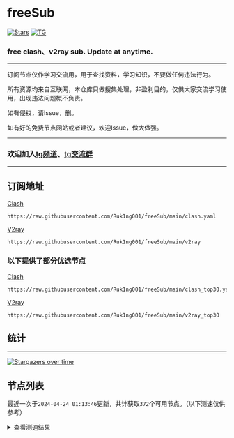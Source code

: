 # freeSub
[![Stars](https://img.shields.io/github/stars/Ruk1ng001/freeSub)](https://github.com/Ruk1ng001/freeSub/stargazers)
[![TG](https://img.shields.io/badge/Telegram-gray?logo=Telegram)](https://t.me/Ruk1ng001)
### free clash、v2ray sub. Update at anytime.

---

订阅节点仅作学习交流用，用于查找资料，学习知识，不要做任何违法行为。

所有资源均来自互联网，本仓库只做搜集处理，非盈利目的，仅供大家交流学习使用，出现违法问题概不负责。

如有侵权，请Issue，删。

如有好的免费节点网站或者建议，欢迎Issue，做大做强。

---

### 欢迎加入[tg频道](https://t.me/Ruk1ng001)、[tg交流群](https://t.me/+-e-b04EE5Cw2NmU1)

---

## 订阅地址
[Clash](https://raw.githubusercontent.com/Ruk1ng001/freeSub/main/clash.yaml)
```
https://raw.githubusercontent.com/Ruk1ng001/freeSub/main/clash.yaml
```
[V2ray](https://raw.githubusercontent.com/Ruk1ng001/freeSub/main/v2ray)
```
https://raw.githubusercontent.com/Ruk1ng001/freeSub/main/v2ray
```
### 以下提供了部分优选节点

[Clash](https://raw.githubusercontent.com/Ruk1ng001/freeSub/main/clash_top30.yaml)
```
https://raw.githubusercontent.com/Ruk1ng001/freeSub/main/clash_top30.yaml
```
[V2ray](https://raw.githubusercontent.com/Ruk1ng001/freeSub/main/v2ray_top30)
```
https://raw.githubusercontent.com/Ruk1ng001/freeSub/main/v2ray_top30
```

## 统计

---

[![Stargazers over time](https://starchart.cc/Ruk1ng001/freeSub.svg)](https://starchart.cc/Ruk1ng001/freeSub)

## 节点列表

最近一次于`2024-04-24 01:13:46`更新，共计获取`372`个可用节点。（以下测速仅供参考）

<details> <summary>查看测速结果</summary>

| 序号 | 节点 | 带宽 | 延迟 |
|:--:|:--:|:--:|:--:|
 | 1 | github.com/Ruk1ng001_-1604217019 | 1.39MB/s | 441.00ms |
 | 2 | github.com/Ruk1ng001_-1234708147 | 1.35MB/s | 565.00ms |
 | 3 | github.com/Ruk1ng001_-1536887674 | 1.33MB/s | 572.00ms |
 | 4 | github.com/Ruk1ng001_-2038779626 | 1.29MB/s | 608.00ms |
 | 5 | github.com/Ruk1ng001_-1158159748 | 1.24MB/s | 638.00ms |
 | 6 | github.com/Ruk1ng001_-1136570230 | 1.23MB/s | 626.00ms |
 | 7 | github.com/Ruk1ng001_-536777680 | 1.21MB/s | 650.00ms |
 | 8 | github.com/Ruk1ng001_-1187993636 | 1.19MB/s | 645.00ms |
 | 9 | github.com/Ruk1ng001_-1759523047 | 1.17MB/s | 566.00ms |
 | 10 | github.com/Ruk1ng001_-1292973681 | 1.16MB/s | 675.00ms |
 | 11 | github.com/Ruk1ng001_-1068769496 | 1.11MB/s | 544.00ms |
 | 12 | github.com/Ruk1ng001_-1861004968 | 1.08MB/s | 653.00ms |
 | 13 | github.com/Ruk1ng001_-1275241332 | 1.07MB/s | 597.00ms |
 | 14 | github.com/Ruk1ng001_-1936775959 | 1.03MB/s | 795.00ms |
 | 15 | github.com/Ruk1ng001_1269994542 | 1.01MB/s | 810.00ms |
 | 16 | github.com/Ruk1ng001_-873272426 | 1008.31KB/s | 494.00ms |
 | 17 | github.com/Ruk1ng001_2094221260 | 977.91KB/s | 847.00ms |
 | 18 | github.com/Ruk1ng001_-2050857918 | 973.52KB/s | 652.00ms |
 | 19 | github.com/Ruk1ng001_-865289266 | 953.64KB/s | 677.00ms |
 | 20 | github.com/Ruk1ng001_-2069410926 | 934.00KB/s | 694.00ms |
 | 21 | github.com/Ruk1ng001_-1644835523 | 922.03KB/s | 781.00ms |
 | 22 | github.com/Ruk1ng001_1605313647 | 921.38KB/s | 787.00ms |
 | 23 | github.com/Ruk1ng001_1974340712 | 904.60KB/s | 910.00ms |
 | 24 | github.com/Ruk1ng001_2082911403 | 894.97KB/s | 901.00ms |
 | 25 | github.com/Ruk1ng001_1060809384 | 893.75KB/s | 714.00ms |
 | 26 | github.com/Ruk1ng001_-2113499034 | 881.75KB/s | 694.00ms |
 | 27 | github.com/Ruk1ng001_1846454234 | 880.25KB/s | 916.00ms |
 | 28 | github.com/Ruk1ng001_855625357 | 877.67KB/s | 566.00ms |
 | 29 | github.com/Ruk1ng001_1125465398 | 869.37KB/s | 558.00ms |
 | 30 | github.com/Ruk1ng001_1965078733 | 867.77KB/s | 767.00ms |
 | 31 | github.com/Ruk1ng001_-1541074777 | 867.38KB/s | 920.00ms |
 | 32 | github.com/Ruk1ng001_1725494327 | 861.88KB/s | 715.00ms |
 | 33 | github.com/Ruk1ng001_982031333 | 861.29KB/s | 904.00ms |
 | 34 | github.com/Ruk1ng001_-1816706620 | 857.43KB/s | 951.00ms |
 | 35 | github.com/Ruk1ng001_816242361 | 854.73KB/s | 645.00ms |
 | 36 | github.com/Ruk1ng001_-853140205 | 850.86KB/s | 847.00ms |
 | 37 | github.com/Ruk1ng001_-1865775784 | 849.94KB/s | 717.00ms |
 | 38 | github.com/Ruk1ng001_744930602 | 835.07KB/s | 979.00ms |
 | 39 | github.com/Ruk1ng001_1105010861 | 826.49KB/s | 633.00ms |
 | 40 | github.com/Ruk1ng001_1516432118 | 826.38KB/s | 861.00ms |
 | 41 | github.com/Ruk1ng001_-262637972 | 823.53KB/s | 703.00ms |
 | 42 | github.com/Ruk1ng001_670557681 | 821.40KB/s | 613.00ms |
 | 43 | github.com/Ruk1ng001_-1911117742 | 802.50KB/s | 878.00ms |
 | 44 | github.com/Ruk1ng001_973833757 | 782.36KB/s | 667.00ms |
 | 45 | github.com/Ruk1ng001_-2053356741 | 773.96KB/s | 805.00ms |
 | 46 | github.com/Ruk1ng001_672420405 | 763.66KB/s | 647.00ms |
 | 47 | github.com/Ruk1ng001_-1459855093 | 759.62KB/s | 617.00ms |
 | 48 | github.com/Ruk1ng001_456731817 | 751.90KB/s | 855.00ms |
 | 49 | github.com/Ruk1ng001_1034865603 | 735.15KB/s | 767.00ms |
 | 50 | github.com/Ruk1ng001_1942222370 | 726.07KB/s | 988.00ms |
 | 51 | github.com/Ruk1ng001_-1779043999 | 720.48KB/s | 737.00ms |
 | 52 | github.com/Ruk1ng001_402196054 | 720.17KB/s | 539.00ms |
 | 53 | github.com/Ruk1ng001_612546777 | 718.63KB/s | 1156.00ms |
 | 54 | github.com/Ruk1ng001_-1963472985 | 718.02KB/s | 523.00ms |
 | 55 | github.com/Ruk1ng001_-122729570 | 715.50KB/s | 985.00ms |
 | 56 | github.com/Ruk1ng001_809344480 | 712.29KB/s | 452.00ms |
 | 57 | github.com/Ruk1ng001_149570347 | 711.03KB/s | 840.00ms |
 | 58 | github.com/Ruk1ng001_-1990456757 | 697.61KB/s | 616.00ms |
 | 59 | github.com/Ruk1ng001_1195414172 | 679.71KB/s | 748.00ms |
 | 60 | github.com/Ruk1ng001_-1509249232 | 677.53KB/s | 474.00ms |
 | 61 | github.com/Ruk1ng001_974439543 | 676.61KB/s | 552.00ms |
 | 62 | github.com/Ruk1ng001_-1698074416 | 673.64KB/s | 708.00ms |
 | 63 | github.com/Ruk1ng001_-1907842699 | 663.22KB/s | 691.00ms |
 | 64 | github.com/Ruk1ng001_-2030407908 | 661.96KB/s | 517.00ms |
 | 65 | github.com/Ruk1ng001_2013146544 | 660.53KB/s | 861.00ms |
 | 66 | github.com/Ruk1ng001_1108544810 | 654.62KB/s | 874.00ms |
 | 67 | github.com/Ruk1ng001_1315680584 | 648.61KB/s | 972.00ms |
 | 68 | github.com/Ruk1ng001_-1981730218 | 647.52KB/s | 977.00ms |
 | 69 | github.com/Ruk1ng001_-31932745 | 644.79KB/s | 1186.00ms |
 | 70 | github.com/Ruk1ng001_-505067315 | 630.24KB/s | 691.00ms |
 | 71 | github.com/Ruk1ng001_-453444303 | 621.43KB/s | 1042.00ms |
 | 72 | github.com/Ruk1ng001_584371698 | 607.23KB/s | 1041.00ms |
 | 73 | github.com/Ruk1ng001_-164278821 | 605.74KB/s | 438.00ms |
 | 74 | github.com/Ruk1ng001_-489137885 | 604.63KB/s | 916.00ms |
 | 75 | github.com/Ruk1ng001_-493991549 | 604.38KB/s | 900.00ms |
 | 76 | github.com/Ruk1ng001_-1917720421 | 602.06KB/s | 923.00ms |
 | 77 | github.com/Ruk1ng001_-443424271 | 599.97KB/s | 900.00ms |
 | 78 | github.com/Ruk1ng001_-360716951 | 599.34KB/s | 936.00ms |
 | 79 | github.com/Ruk1ng001_1082112297 | 598.84KB/s | 1007.00ms |
 | 80 | github.com/Ruk1ng001_-583965047 | 597.86KB/s | 951.00ms |
 | 81 | github.com/Ruk1ng001_-89158669 | 596.33KB/s | 433.00ms |
 | 82 | github.com/Ruk1ng001_-1903884786 | 583.66KB/s | 954.00ms |
 | 83 | github.com/Ruk1ng001_469154745 | 581.60KB/s | 570.00ms |
 | 84 | github.com/Ruk1ng001_971509868 | 581.36KB/s | 1031.00ms |
 | 85 | github.com/Ruk1ng001_1524220668 | 578.76KB/s | 905.00ms |
 | 86 | github.com/Ruk1ng001_-425509027 | 574.84KB/s | 1172.00ms |
 | 87 | github.com/Ruk1ng001_-2114897257 | 570.98KB/s | 946.00ms |
 | 88 | github.com/Ruk1ng001_-1088839255 | 570.62KB/s | 605.00ms |
 | 89 | github.com/Ruk1ng001_1743111824 | 568.98KB/s | 559.00ms |
 | 90 | github.com/Ruk1ng001_452414838 | 563.34KB/s | 1083.00ms |
 | 91 | github.com/Ruk1ng001_1920926967 | 559.64KB/s | 1104.00ms |
 | 92 | github.com/Ruk1ng001_-1540955439 | 556.02KB/s | 881.00ms |
 | 93 | github.com/Ruk1ng001_-1416248414 | 553.50KB/s | 662.00ms |
 | 94 | github.com/Ruk1ng001_1239763290 | 552.63KB/s | 1003.00ms |
 | 95 | github.com/Ruk1ng001_1515153894 | 549.73KB/s | 1021.00ms |
 | 96 | github.com/Ruk1ng001_-102997315 | 544.95KB/s | 1145.00ms |
 | 97 | github.com/Ruk1ng001_-1432597893 | 535.97KB/s | 1579.00ms |
 | 98 | github.com/Ruk1ng001_-725807403 | 533.50KB/s | 1333.00ms |
 | 99 | github.com/Ruk1ng001_410816766 | 527.77KB/s | 304.00ms |
 | 100 | github.com/Ruk1ng001_-1348858616 | 523.81KB/s | 653.00ms |
 | 101 | github.com/Ruk1ng001_-698669543 | 523.31KB/s | 1356.00ms |
 | 102 | github.com/Ruk1ng001_-116024632 | 519.00KB/s | 1083.00ms |
 | 103 | github.com/Ruk1ng001_-963915495 | 516.14KB/s | 1037.00ms |
 | 104 | github.com/Ruk1ng001_981293481 | 512.27KB/s | 1365.00ms |
 | 105 | github.com/Ruk1ng001_1132634313 | 511.61KB/s | 1379.00ms |
 | 106 | github.com/Ruk1ng001_799625922 | 506.35KB/s | 1341.00ms |
 | 107 | github.com/Ruk1ng001_621166666 | 506.31KB/s | 522.00ms |
 | 108 | github.com/Ruk1ng001_-1873988865 | 502.46KB/s | 1108.00ms |
 | 109 | github.com/Ruk1ng001_140260997 | 501.97KB/s | 980.00ms |
 | 110 | github.com/Ruk1ng001_1856579891 | 501.88KB/s | 611.00ms |
 | 111 | github.com/Ruk1ng001_50509899 | 500.56KB/s | 1079.00ms |
 | 112 | github.com/Ruk1ng001_-1372105984 | 497.70KB/s | 1016.00ms |
 | 113 | github.com/Ruk1ng001_1600852137 | 496.60KB/s | 1209.00ms |
 | 114 | github.com/Ruk1ng001_1697733170 | 496.38KB/s | 1114.00ms |
 | 115 | github.com/Ruk1ng001_-2093174483 | 496.02KB/s | 1332.00ms |
 | 116 | github.com/Ruk1ng001_-2031024310 | 494.66KB/s | 539.00ms |
 | 117 | github.com/Ruk1ng001_1061235014 | 493.84KB/s | 1085.00ms |
 | 118 | github.com/Ruk1ng001_1057838516 | 493.19KB/s | 1215.00ms |
 | 119 | github.com/Ruk1ng001_-1566288440 | 493.09KB/s | 1225.00ms |
 | 120 | github.com/Ruk1ng001_913949734 | 492.77KB/s | 1474.00ms |
 | 121 | github.com/Ruk1ng001_1055573967 | 492.50KB/s | 1233.00ms |
 | 122 | github.com/Ruk1ng001_-1499399495 | 490.13KB/s | 1606.00ms |
 | 123 | github.com/Ruk1ng001_-1811631113 | 488.74KB/s | 689.00ms |
 | 124 | github.com/Ruk1ng001_689507878 | 488.40KB/s | 1062.00ms |
 | 125 | github.com/Ruk1ng001_-1134705461 | 487.62KB/s | 979.00ms |
 | 126 | github.com/Ruk1ng001_-1610690298 | 483.02KB/s | 1106.00ms |
 | 127 | github.com/Ruk1ng001_-676226316 | 482.31KB/s | 1082.00ms |
 | 128 | github.com/Ruk1ng001_677993307 | 479.88KB/s | 1231.00ms |
 | 129 | github.com/Ruk1ng001_-699130400 | 479.32KB/s | 984.00ms |
 | 130 | github.com/Ruk1ng001_579021422 | 473.60KB/s | 1190.00ms |
 | 131 | github.com/Ruk1ng001_-1091029534 | 470.43KB/s | 1454.00ms |
 | 132 | github.com/Ruk1ng001_-1134374328 | 469.59KB/s | 1357.00ms |
 | 133 | github.com/Ruk1ng001_473478007 | 469.49KB/s | 1274.00ms |
 | 134 | github.com/Ruk1ng001_1788757087 | 468.64KB/s | 878.00ms |
 | 135 | github.com/Ruk1ng001_1043516510 | 468.54KB/s | 1327.00ms |
 | 136 | github.com/Ruk1ng001_-899982482 | 468.14KB/s | 1280.00ms |
 | 137 | github.com/Ruk1ng001_648588487 | 465.24KB/s | 1277.00ms |
 | 138 | github.com/Ruk1ng001_257914096 | 462.90KB/s | 1256.00ms |
 | 139 | github.com/Ruk1ng001_-1274040115 | 462.76KB/s | 521.00ms |
 | 140 | github.com/Ruk1ng001_1452565874 | 461.44KB/s | 1071.00ms |
 | 141 | github.com/Ruk1ng001_-486969651 | 460.64KB/s | 1362.00ms |
 | 142 | github.com/Ruk1ng001_1273658322 | 454.17KB/s | 808.00ms |
 | 143 | github.com/Ruk1ng001_1892231575 | 452.08KB/s | 1519.00ms |
 | 144 | github.com/Ruk1ng001_856347142 | 450.29KB/s | 1635.00ms |
 | 145 | github.com/Ruk1ng001_-1022577686 | 449.34KB/s | 1167.00ms |
 | 146 | github.com/Ruk1ng001_27593731 | 444.87KB/s | 1450.00ms |
 | 147 | github.com/Ruk1ng001_-669972305 | 441.25KB/s | 784.00ms |
 | 148 | github.com/Ruk1ng001_-1295597631 | 436.81KB/s | 1370.00ms |
 | 149 | github.com/Ruk1ng001_1002220416 | 432.97KB/s | 724.00ms |
 | 150 | github.com/Ruk1ng001_-212854021 | 432.69KB/s | 1577.00ms |
 | 151 | github.com/Ruk1ng001_1460056388 | 423.16KB/s | 1024.00ms |
 | 152 | github.com/Ruk1ng001_1019179639 | 421.49KB/s | 1265.00ms |
 | 153 | github.com/Ruk1ng001_-1042377444 | 420.71KB/s | 1237.00ms |
 | 154 | github.com/Ruk1ng001_115562649 | 418.51KB/s | 1551.00ms |
 | 155 | github.com/Ruk1ng001_309742830 | 417.40KB/s | 725.00ms |
 | 156 | github.com/Ruk1ng001_1927878369 | 416.58KB/s | 1391.00ms |
 | 157 | github.com/Ruk1ng001_-956562504 | 416.10KB/s | 1346.00ms |
 | 158 | github.com/Ruk1ng001_-1319432735 | 414.86KB/s | 741.00ms |
 | 159 | github.com/Ruk1ng001_1022110518 | 414.25KB/s | 1360.00ms |
 | 160 | github.com/Ruk1ng001_-1405720368 | 414.16KB/s | 1784.00ms |
 | 161 | github.com/Ruk1ng001_-2041366213 | 413.07KB/s | 1348.00ms |
 | 162 | github.com/Ruk1ng001_2052451006 | 412.06KB/s | 1353.00ms |
 | 163 | github.com/Ruk1ng001_-1248491955 | 407.95KB/s | 1583.00ms |
 | 164 | github.com/Ruk1ng001_1675992502 | 406.23KB/s | 1490.00ms |
 | 165 | github.com/Ruk1ng001_509155172 | 406.08KB/s | 1653.00ms |
 | 166 | github.com/Ruk1ng001_1432427731 | 404.59KB/s | 1638.00ms |
 | 167 | github.com/Ruk1ng001_-1182257461 | 402.54KB/s | 1540.00ms |
 | 168 | github.com/Ruk1ng001_-15521473 | 399.90KB/s | 1602.00ms |
 | 169 | github.com/Ruk1ng001_1831860776 | 394.49KB/s | 1568.00ms |
 | 170 | github.com/Ruk1ng001_812769463 | 391.62KB/s | 1624.00ms |
 | 171 | github.com/Ruk1ng001_-1866195546 | 390.90KB/s | 1529.00ms |
 | 172 | github.com/Ruk1ng001_1959230060 | 388.32KB/s | 1437.00ms |
 | 173 | github.com/Ruk1ng001_159625826 | 380.53KB/s | 1610.00ms |
 | 174 | github.com/Ruk1ng001_-1698178135 | 378.23KB/s | 1799.00ms |
 | 175 | github.com/Ruk1ng001_390994783 | 374.42KB/s | 1539.00ms |
 | 176 | github.com/Ruk1ng001_-1811270156 | 373.95KB/s | 1905.00ms |
 | 177 | github.com/Ruk1ng001_-1379744398 | 372.24KB/s | 1881.00ms |
 | 178 | github.com/Ruk1ng001_215008941 | 371.80KB/s | 1870.00ms |
 | 179 | github.com/Ruk1ng001_315902490 | 371.62KB/s | 1397.00ms |
 | 180 | github.com/Ruk1ng001_1303578646 | 369.49KB/s | 1577.00ms |
 | 181 | github.com/Ruk1ng001_-1084600136 | 360.73KB/s | 1144.00ms |
 | 182 | github.com/Ruk1ng001_-1952338588 | 359.93KB/s | 1595.00ms |
 | 183 | github.com/Ruk1ng001_-422691333 | 357.96KB/s | 1532.00ms |
 | 184 | github.com/Ruk1ng001_595544303 | 357.16KB/s | 1752.00ms |
 | 185 | github.com/Ruk1ng001_586976813 | 355.01KB/s | 1656.00ms |
 | 186 | github.com/Ruk1ng001_807876963 | 351.60KB/s | 1710.00ms |
 | 187 | github.com/Ruk1ng001_-1469485579 | 347.93KB/s | 1710.00ms |
 | 188 | github.com/Ruk1ng001_-986139876 | 342.89KB/s | 1999.00ms |
 | 189 | github.com/Ruk1ng001_-1376983895 | 340.35KB/s | 1796.00ms |
 | 190 | github.com/Ruk1ng001_447709295 | 338.69KB/s | 1463.00ms |
 | 191 | github.com/Ruk1ng001_-618823350 | 336.94KB/s | 1981.00ms |
 | 192 | github.com/Ruk1ng001_-605490167 | 335.51KB/s | 1570.00ms |
 | 193 | github.com/Ruk1ng001_-863091890 | 335.44KB/s | 1311.00ms |
 | 194 | github.com/Ruk1ng001_1794568199 | 335.28KB/s | 1026.00ms |
 | 195 | github.com/Ruk1ng001_-505711197 | 333.76KB/s | 1061.00ms |
 | 196 | github.com/Ruk1ng001_536822818 | 332.93KB/s | 1493.00ms |
 | 197 | github.com/Ruk1ng001_-1729472512 | 332.67KB/s | 1231.00ms |
 | 198 | github.com/Ruk1ng001_1540494780 | 327.28KB/s | 1788.00ms |
 | 199 | github.com/Ruk1ng001_77254509 | 326.22KB/s | 2508.00ms |
 | 200 | github.com/Ruk1ng001_-1888049818 | 324.78KB/s | 1667.00ms |
 | 201 | github.com/Ruk1ng001_-1425530055 | 319.70KB/s | 1784.00ms |
 | 202 | github.com/Ruk1ng001_956416173 | 316.53KB/s | 2346.00ms |
 | 203 | github.com/Ruk1ng001_105168889 | 312.75KB/s | 1857.00ms |
 | 204 | github.com/Ruk1ng001_-669154752 | 305.17KB/s | 795.00ms |
 | 205 | github.com/Ruk1ng001_-231658095 | 304.43KB/s | 2545.00ms |
 | 206 | github.com/Ruk1ng001_-294050148 | 299.54KB/s | 1665.00ms |
 | 207 | github.com/Ruk1ng001_-553933340 | 298.44KB/s | 1802.00ms |
 | 208 | github.com/Ruk1ng001_-1680788168 | 298.32KB/s | 979.00ms |
 | 209 | github.com/Ruk1ng001_378675149 | 298.13KB/s | 779.00ms |
 | 210 | github.com/Ruk1ng001_-1093929251 | 297.33KB/s | 1281.00ms |
 | 211 | github.com/Ruk1ng001_-102191318 | 297.27KB/s | 1494.00ms |
 | 212 | github.com/Ruk1ng001_409996209 | 297.19KB/s | 823.00ms |
 | 213 | github.com/Ruk1ng001_-928680646 | 297.13KB/s | 1576.00ms |
 | 214 | github.com/Ruk1ng001_636843153 | 294.88KB/s | 1978.00ms |
 | 215 | github.com/Ruk1ng001_-1992285691 | 293.63KB/s | 1746.00ms |
 | 216 | github.com/Ruk1ng001_-906960781 | 288.18KB/s | 2100.00ms |
 | 217 | github.com/Ruk1ng001_-254726555 | 285.41KB/s | 740.00ms |
 | 218 | github.com/Ruk1ng001_384291992 | 284.26KB/s | 2069.00ms |
 | 219 | github.com/Ruk1ng001_-1344592949 | 283.55KB/s | 552.00ms |
 | 220 | github.com/Ruk1ng001_1616468470 | 283.38KB/s | 1972.00ms |
 | 221 | github.com/Ruk1ng001_-1932944958 | 283.25KB/s | 616.00ms |
 | 222 | github.com/Ruk1ng001_-1349571677 | 282.98KB/s | 1438.00ms |
 | 223 | github.com/Ruk1ng001_1942062392 | 275.67KB/s | 1110.00ms |
 | 224 | github.com/Ruk1ng001_264071896 | 265.91KB/s | 1381.00ms |
 | 225 | github.com/Ruk1ng001_1036870570 | 265.38KB/s | 1830.00ms |
 | 226 | github.com/Ruk1ng001_1895761686 | 265.29KB/s | 1048.00ms |
 | 227 | github.com/Ruk1ng001_540321881 | 262.99KB/s | 638.00ms |
 | 228 | github.com/Ruk1ng001_-1039305949 | 262.83KB/s | 1674.00ms |
 | 229 | github.com/Ruk1ng001_-877762697 | 256.51KB/s | 1533.00ms |
 | 230 | github.com/Ruk1ng001_-704925353 | 255.44KB/s | 2485.00ms |
 | 231 | github.com/Ruk1ng001_-783266167 | 254.88KB/s | 1351.00ms |
 | 232 | github.com/Ruk1ng001_1076375240 | 254.71KB/s | 1252.00ms |
 | 233 | github.com/Ruk1ng001_-1528334150 | 253.59KB/s | 2577.00ms |
 | 234 | github.com/Ruk1ng001_-428058422 | 251.50KB/s | 1802.00ms |
 | 235 | github.com/Ruk1ng001_-1082638339 | 251.38KB/s | 1608.00ms |
 | 236 | github.com/Ruk1ng001_690558285 | 247.77KB/s | 1453.00ms |
 | 237 | github.com/Ruk1ng001_455029689 | 247.61KB/s | 649.00ms |
 | 238 | github.com/Ruk1ng001_1662540942 | 246.53KB/s | 1010.00ms |
 | 239 | github.com/Ruk1ng001_108650940 | 246.41KB/s | 2438.00ms |
 | 240 | github.com/Ruk1ng001_-1025241223 | 242.45KB/s | 2412.00ms |
 | 241 | github.com/Ruk1ng001_288485358 | 238.04KB/s | 1805.00ms |
 | 242 | github.com/Ruk1ng001_-1274676975 | 235.58KB/s | 1438.00ms |
 | 243 | github.com/Ruk1ng001_186548988 | 232.30KB/s | 1634.00ms |
 | 244 | github.com/Ruk1ng001_1360201207 | 231.40KB/s | 1986.00ms |
 | 245 | github.com/Ruk1ng001_-505100091 | 225.47KB/s | 1298.00ms |
 | 246 | github.com/Ruk1ng001_-929779827 | 223.28KB/s | 1191.00ms |
 | 247 | github.com/Ruk1ng001_-2101341721 | 222.09KB/s | 1688.00ms |
 | 248 | github.com/Ruk1ng001_661344923 | 221.45KB/s | 1998.00ms |
 | 249 | github.com/Ruk1ng001_-882163439 | 220.99KB/s | 492.00ms |
 | 250 | github.com/Ruk1ng001_1022626579 | 219.36KB/s | 1344.00ms |
 | 251 | github.com/Ruk1ng001_1758158207 | 217.54KB/s | 2090.00ms |
 | 252 | github.com/Ruk1ng001_-538347527 | 214.04KB/s | 1955.00ms |
 | 253 | github.com/Ruk1ng001_-1744007873 | 213.28KB/s | 1552.00ms |
 | 254 | github.com/Ruk1ng001_-1531809273 | 212.89KB/s | 1120.00ms |
 | 255 | github.com/Ruk1ng001_-34211753 | 212.53KB/s | 516.00ms |
 | 256 | github.com/Ruk1ng001_825517196 | 211.95KB/s | 2227.00ms |
 | 257 | github.com/Ruk1ng001_-783585175 | 209.15KB/s | 2034.00ms |
 | 258 | github.com/Ruk1ng001_-717107377 | 209.12KB/s | 1010.00ms |
 | 259 | github.com/Ruk1ng001_1502044225 | 205.72KB/s | 2029.00ms |
 | 260 | github.com/Ruk1ng001_1404508037 | 203.13KB/s | 1277.00ms |
 | 261 | github.com/Ruk1ng001_1086193115 | 201.80KB/s | 1230.00ms |
 | 262 | github.com/Ruk1ng001_961392496 | 195.62KB/s | 2096.00ms |
 | 263 | github.com/Ruk1ng001_-812936061 | 194.64KB/s | 1708.00ms |
 | 264 | github.com/Ruk1ng001_792274022 | 194.07KB/s | 2104.00ms |
 | 265 | github.com/Ruk1ng001_-639521567 | 192.72KB/s | 1564.00ms |
 | 266 | github.com/Ruk1ng001_1855943804 | 190.38KB/s | 1994.00ms |
 | 267 | github.com/Ruk1ng001_-1655139366 | 186.57KB/s | 1047.00ms |
 | 268 | github.com/Ruk1ng001_850726388 | 183.29KB/s | 1443.00ms |
 | 269 | github.com/Ruk1ng001_-1745556583 | 182.67KB/s | 1014.00ms |
 | 270 | github.com/Ruk1ng001_-126228379 | 182.31KB/s | 1090.00ms |
 | 271 | github.com/Ruk1ng001_1422041841 | 177.26KB/s | 1405.00ms |
 | 272 | github.com/Ruk1ng001_1388672434 | 175.81KB/s | 977.00ms |
 | 273 | github.com/Ruk1ng001_-143587987 | 174.95KB/s | 1430.00ms |
 | 274 | github.com/Ruk1ng001_-293502404 | 173.62KB/s | 2285.00ms |
 | 275 | github.com/Ruk1ng001_553937065 | 172.90KB/s | 1653.00ms |
 | 276 | github.com/Ruk1ng001_123610043 | 172.20KB/s | 1601.00ms |
 | 277 | github.com/Ruk1ng001_-1951578277 | 171.41KB/s | 1694.00ms |
 | 278 | github.com/Ruk1ng001_1939278998 | 170.49KB/s | 230.00ms |
 | 279 | github.com/Ruk1ng001_185514888 | 170.40KB/s | 486.00ms |
 | 280 | github.com/Ruk1ng001_1465108392 | 170.27KB/s | 852.00ms |
 | 281 | github.com/Ruk1ng001_1766831172 | 170.24KB/s | 1125.00ms |
 | 282 | github.com/Ruk1ng001_1949123043 | 170.21KB/s | 627.00ms |
 | 283 | github.com/Ruk1ng001_1196351534 | 169.93KB/s | 782.00ms |
 | 284 | github.com/Ruk1ng001_-298769935 | 169.92KB/s | 1144.00ms |
 | 285 | github.com/Ruk1ng001_233576226 | 169.54KB/s | 634.00ms |
 | 286 | github.com/Ruk1ng001_539087776 | 166.23KB/s | 2151.00ms |
 | 287 | github.com/Ruk1ng001_-419515231 | 165.42KB/s | 955.00ms |
 | 288 | github.com/Ruk1ng001_-958265204 | 164.93KB/s | 1490.00ms |
 | 289 | github.com/Ruk1ng001_145934326 | 164.07KB/s | 1427.00ms |
 | 290 | github.com/Ruk1ng001_229017943 | 161.82KB/s | 1668.00ms |
 | 291 | github.com/Ruk1ng001_1321590311 | 161.45KB/s | 1309.00ms |
 | 292 | github.com/Ruk1ng001_1776493025 | 154.60KB/s | 2566.00ms |
 | 293 | github.com/Ruk1ng001_789273355 | 151.75KB/s | 1483.00ms |
 | 294 | github.com/Ruk1ng001_184998897 | 149.22KB/s | 2189.00ms |
 | 295 | github.com/Ruk1ng001_-1593329308 | 147.39KB/s | 1884.00ms |
 | 296 | github.com/Ruk1ng001_-1387509560 | 144.31KB/s | 1279.00ms |
 | 297 | github.com/Ruk1ng001_775476669 | 139.65KB/s | 1080.00ms |
 | 298 | github.com/Ruk1ng001_-1298267898 | 133.29KB/s | 2240.00ms |
 | 299 | github.com/Ruk1ng001_1805748576 | 129.51KB/s | 648.00ms |
 | 300 | github.com/Ruk1ng001_-1433826233 | 128.86KB/s | 1147.00ms |
 | 301 | github.com/Ruk1ng001_-1939025720 | 127.91KB/s | 635.00ms |
 | 302 | github.com/Ruk1ng001_-969283410 | 127.90KB/s | 652.00ms |
 | 303 | github.com/Ruk1ng001_-1200834172 | 127.61KB/s | 728.00ms |
 | 304 | github.com/Ruk1ng001_1844541097 | 127.35KB/s | 810.00ms |
 | 305 | github.com/Ruk1ng001_1635634009 | 127.29KB/s | 756.00ms |
 | 306 | github.com/Ruk1ng001_872157163 | 126.52KB/s | 1117.00ms |
 | 307 | github.com/Ruk1ng001_-213765393 | 126.28KB/s | 1594.00ms |
 | 308 | github.com/Ruk1ng001_307150391 | 126.25KB/s | 1291.00ms |
 | 309 | github.com/Ruk1ng001_-40355124 | 125.68KB/s | 2127.00ms |
 | 310 | github.com/Ruk1ng001_1344038030 | 121.90KB/s | 1473.00ms |
 | 311 | github.com/Ruk1ng001_-2004825780 | 118.49KB/s | 845.00ms |
 | 312 | github.com/Ruk1ng001_166464575 | 117.57KB/s | 311.00ms |
 | 313 | github.com/Ruk1ng001_-1078623480 | 117.31KB/s | 326.00ms |
 | 314 | github.com/Ruk1ng001_1629817652 | 115.18KB/s | 940.00ms |
 | 315 | github.com/Ruk1ng001_-1324857286 | 113.07KB/s | 1681.00ms |
 | 316 | github.com/Ruk1ng001_-1114827801 | 109.93KB/s | 273.00ms |
 | 317 | github.com/Ruk1ng001_-982561144 | 109.07KB/s | 1400.00ms |
 | 318 | github.com/Ruk1ng001_400124772 | 108.89KB/s | 2488.00ms |
 | 319 | github.com/Ruk1ng001_-1288451238 | 104.38KB/s | 2205.00ms |
 | 320 | github.com/Ruk1ng001_-751268571 | 103.86KB/s | 1313.00ms |
 | 321 | github.com/Ruk1ng001_-1689549925 | 101.45KB/s | 848.00ms |
 | 322 | github.com/Ruk1ng001_2112254635 | 99.07KB/s | 1389.00ms |
 | 323 | github.com/Ruk1ng001_-1037549057 | 96.53KB/s | 1651.00ms |
 | 324 | github.com/Ruk1ng001_-286938318 | 93.49KB/s | 2179.00ms |
 | 325 | github.com/Ruk1ng001_-1056459350 | 92.76KB/s | 1793.00ms |
 | 326 | github.com/Ruk1ng001_1317557680 | 92.35KB/s | 174.00ms |
 | 327 | github.com/Ruk1ng001_1184940032 | 85.27KB/s | 498.00ms |
 | 328 | github.com/Ruk1ng001_-642681333 | 85.23KB/s | 188.00ms |
 | 329 | github.com/Ruk1ng001_-73158214 | 85.11KB/s | 524.00ms |
 | 330 | github.com/Ruk1ng001_-1175857349 | 85.09KB/s | 552.00ms |
 | 331 | github.com/Ruk1ng001_-2122501714 | 85.06KB/s | 521.00ms |
 | 332 | github.com/Ruk1ng001_1295306959 | 85.06KB/s | 606.00ms |
 | 333 | github.com/Ruk1ng001_1815005598 | 85.03KB/s | 169.00ms |
 | 334 | github.com/Ruk1ng001_798975496 | 79.71KB/s | 1511.00ms |
 | 335 | github.com/Ruk1ng001_1924949077 | 78.37KB/s | 999.00ms |
 | 336 | github.com/Ruk1ng001_-1926218345 | 77.02KB/s | 1959.00ms |
 | 337 | github.com/Ruk1ng001_737990942 | 75.22KB/s | 1620.00ms |
 | 338 | github.com/Ruk1ng001_1426105639 | 75.10KB/s | 1512.00ms |
 | 339 | github.com/Ruk1ng001_-932963556 | 74.71KB/s | 392.00ms |
 | 340 | github.com/Ruk1ng001_-516415054 | 72.89KB/s | 860.00ms |
 | 341 | github.com/Ruk1ng001_307022608 | 68.62KB/s | 885.00ms |
 | 342 | github.com/Ruk1ng001_615813087 | 67.28KB/s | 1968.00ms |
 | 343 | github.com/Ruk1ng001_-60611566 | 66.79KB/s | 157.00ms |
 | 344 | github.com/Ruk1ng001_112199796 | 66.16KB/s | 869.00ms |
 | 345 | github.com/Ruk1ng001_-1649123698 | 65.30KB/s | 640.00ms |
 | 346 | github.com/Ruk1ng001_-1207137350 | 61.93KB/s | 116.00ms |
 | 347 | github.com/Ruk1ng001_1212372673 | 61.13KB/s | 2063.00ms |
 | 348 | github.com/Ruk1ng001_-756824734 | 61.12KB/s | 856.00ms |
 | 349 | github.com/Ruk1ng001_-1938989635 | 60.57KB/s | 165.00ms |
 | 350 | github.com/Ruk1ng001_-1769529956 | 59.06KB/s | 1682.00ms |
 | 351 | github.com/Ruk1ng001_-110423673 | 57.38KB/s | 783.00ms |
 | 352 | github.com/Ruk1ng001_1831481481 | 57.25KB/s | 335.00ms |
 | 353 | github.com/Ruk1ng001_-1297579895 | 56.51KB/s | 2674.00ms |
 | 354 | github.com/Ruk1ng001_1733174884 | 54.53KB/s | 1967.00ms |
 | 355 | github.com/Ruk1ng001_484482880 | 54.19KB/s | 574.00ms |
 | 356 | github.com/Ruk1ng001_-1361902997 | 52.33KB/s | 1010.00ms |
 | 357 | github.com/Ruk1ng001_27274091 | 51.43KB/s | 608.00ms |
 | 358 | github.com/Ruk1ng001_-1620562702 | 51.34KB/s | 2647.00ms |
 | 359 |  | N/A | N/A |
 | 360 |  | N/A | N/A |
 | 361 |  | N/A | N/A |
 | 362 |  | N/A | N/A |
 | 363 |  | N/A | N/A |
 | 364 |  | N/A | N/A |
 | 365 |  | N/A | N/A |
 | 366 |  | N/A | N/A |
 | 367 |  | N/A | N/A |
 | 368 |  | N/A | N/A |
 | 369 |  | N/A | N/A |
 | 370 |  | N/A | N/A |
 | 371 |  | N/A | N/A |
 | 372 |  | N/A | N/A |


</details>
